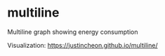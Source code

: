 # multiline
Multiline graph showing energy consumption

Visualization: https://justincheon.github.io/multiline/
